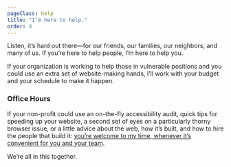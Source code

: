 ```yaml
---
pageClass: help
title: "I’m here to help."
order: 4
---
```


Listen, it’s hard out there—for our friends, our families, our neighbors, and many of us. If you’re here to help people, I’m here to help you. 

If your organization is working to help those in vulnerable positions and you could use an extra set of website-making hands, I’ll work with your budget and your schedule to make it happen.

### Office Hours

If your non-profit could use an on-the-fly accessibility audit, quick tips for speeding up your website, a second set of eyes on a particularly thorny browser issue, or a little advice about the web, how it’s built, and how to hire the people that build it: [you’re welcome to my time, whenever it’s convenient for you and your team](https://calendly.com/mat-marquis/office-hours).

We’re all in this together.